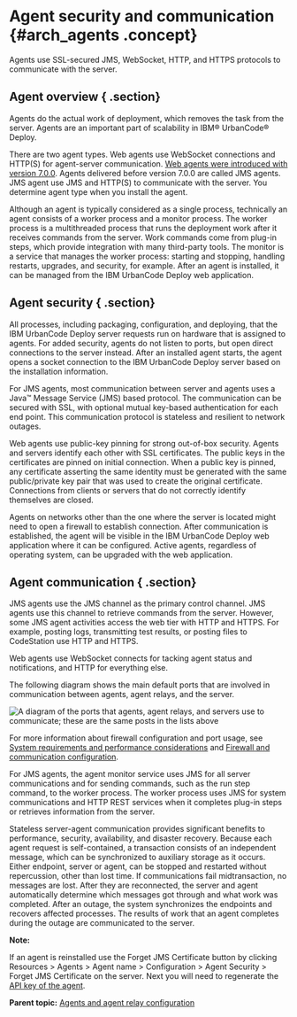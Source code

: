 # Agent security and communication {#arch_agents .concept}

Agents use SSL-secured JMS, WebSocket, HTTP, and HTTPS protocols to communicate with the server.

## Agent overview { .section}

Agents do the actual work of deployment, which removes the task from the server. Agents are an important part of scalability in IBM® UrbanCode® Deploy.

There are two agent types. Web agents use WebSocket connections and HTTP\(S\) for agent-server communication. [Web agents were introduced with version 7.0.0](web_agents.md#). Agents delivered before version 7.0.0 are called JMS agents. JMS agent use JMS and HTTP\(S\) to communicate with the server. You determine agent type when you install the agent.

Although an agent is typically considered as a single process, technically an agent consists of a worker process and a monitor process. The worker process is a multithreaded process that runs the deployment work after it receives commands from the server. Work commands come from plug-in steps, which provide integration with many third-party tools. The monitor is a service that manages the worker process: starting and stopping, handling restarts, upgrades, and security, for example. After an agent is installed, it can be managed from the IBM UrbanCode Deploy web application.

## Agent security { .section}

All processes, including packaging, configuration, and deploying, that the IBM UrbanCode Deploy server requests run on hardware that is assigned to agents. For added security, agents do not listen to ports, but open direct connections to the server instead. After an installed agent starts, the agent opens a socket connection to the IBM UrbanCode Deploy server based on the installation information.

For JMS agents, most communication between server and agents uses a Java™ Message Service \(JMS\) based protocol. The communication can be secured with SSL, with optional mutual key-based authentication for each end point. This communication protocol is stateless and resilient to network outages.

Web agents use public-key pinning for strong out-of-box security. Agents and servers identify each other with SSL certificates. The public keys in the certificates are pinned on initial connection. When a public key is pinned, any certificate asserting the same identity must be generated with the same public/private key pair that was used to create the original certificate. Connections from clients or servers that do not correctly identify themselves are closed.

Agents on networks other than the one where the server is located might need to open a firewall to establish connection. After communication is established, the agent will be visible in the IBM UrbanCode Deploy web application where it can be configured. Active agents, regardless of operating system, can be upgraded with the web application.

## Agent communication { .section}

JMS agents use the JMS channel as the primary control channel. JMS agents use this channel to retrieve commands from the server. However, some JMS agent activities access the web tier with HTTP and HTTPS. For example, posting logs, transmitting test results, or posting files to CodeStation use HTTP and HTTPS.

Web agents use WebSocket connects for tacking agent status and notifications, and HTTP for everything else.

The following diagram shows the main default ports that are involved in communication between agents, agent relays, and the server.

![A diagram of the ports that agents, agent relays, and servers use to communicate; these are the same posts in the lists above](../images/arch_agents_a.png)

For more information about firewall configuration and port usage, see [System requirements and performance considerations](../../com.ibm.udeploy.install.doc/topics/sysRequire.md) and [Firewall and communication configuration](../../com.ibm.udeploy.install.doc/topics/agent_firewalls.md).

For JMS agents, the agent monitor service uses JMS for all server communications and for sending commands, such as the run step command, to the worker process. The worker process uses JMS for system communications and HTTP REST services when it completes plug-in steps or retrieves information from the server.

Stateless server-agent communication provides significant benefits to performance, security, availability, and disaster recovery. Because each agent request is self-contained, a transaction consists of an independent message, which can be synchronized to auxiliary storage as it occurs. Either endpoint, server or agent, can be stopped and restarted without repercussion, other than lost time. If communications fail midtransaction, no messages are lost. After they are reconnected, the server and agent automatically determine which messages got through and what work was completed. After an outage, the system synchronizes the endpoints and recovers affected processes. The results of work that an agent completes during the outage are communicated to the server.

**Note:** 

If an agent is reinstalled use the Forget JMS Certificate button by clicking Resources \> Agents \> Agent name \> Configuration \> Agent Security \> Forget JMS Certificate on the server. Next you will need to regenerate the [API key of the agent](https://www.ibm.com/support/knowledgecenter/en/SS4GSP_6.2.7/com.ibm.udeploy.admin.doc/topics/api_key.html).

**Parent topic:** [Agents and agent relay configuration](../topics/configure_agents.md)


